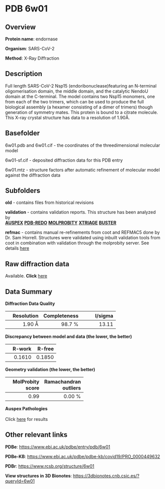 # PDB 6w01

## Overview

**Protein name**: endornase

**Organism**: SARS-CoV-2

**Method**: X-Ray Diffraction

## Description

Full length SARS-CoV-2 Nsp15 (endoribonuclease)featuring an N-terminal oligomerisation domain, the middle domain, and the catalytic NendoU domain at the C-terminal. The model contains two Nsp15 monomers, one from each of the two trimers, which can be used to produce the full biological assembly (a hexamer consisting of a dimer of trimers) though generation of symmetry mates. This protein is bound to a citrate molecule. This X-ray crystal structure has data to a resolution of 1.90Å.

## Basefolder

6w01.pdb and 6w01.cif - the coordinates of the threedimensional molecular model

6w01-sf.cif - deposited diffraction data for this PDB entry

6w01.mtz - structure factors after automatic refinement of molecular model against the diffraction data

## Subfolders



**old** - contains files from historical revisions

**validation** - contains validation reports. This structure has been analyzed by <br>[**AUSPEX**](https://github.com/thorn-lab/coronavirus_structural_task_force/tree/master/pdb/endornase/SARS-CoV-2/6w01/validation/auspex) [**PDB-REDO**](https://github.com/thorn-lab/coronavirus_structural_task_force/tree/master/pdb/endornase/SARS-CoV-2/6w01/validation/pdb-redo) [**MOLPROBITY**](https://github.com/thorn-lab/coronavirus_structural_task_force/tree/master/pdb/endornase/SARS-CoV-2/6w01/validation/molprobity) [**XTRIAGE**](https://github.com/thorn-lab/coronavirus_structural_task_force/blob/master/pdb/endornase/SARS-CoV-2/6w01/validation/Xtriage_output.log) [**BUSTER**](https://www.globalphasing.com/buster/wiki/index.cgi?Covid19Pdb6W01) 

**refmac** - contains manual re-refinements from coot and REFMAC5 done by Dr. Sam Horrell. Structures were validated using inbuilt validation tools from coot in combination with validation through the molprobity server. See details [here](https://github.com/thorn-lab/coronavirus_structural_task_force/blob/master/pdb/endornase/SARS-CoV-2/6w01/refmac)

## Raw diffraction data

Available. **Click** [here](https://doi.org/10.18430/m36w01) 

## Data Summary
**Diffraction Data Quality**

|   | Resolution | Completeness| I/sigma |
|---|-------------:|----------------:|--------------:|
|   |1.90 Å|98.7  %|<img width=50/>13.11|

**Discrepancy between model and data (the lower, the better)**

|   | **R-work**| **R-free**   
|---|-------------:|----------------:|           
||  0.1610|  0.1850|

**Geometry validation (the lower, the better)**

|   |**MolProbity<br>score**| **Ramachandran<br>outliers** 
|---|-------------:|----------------:|
||  0.99|  0.00 %|

**Auspex Pathologies**<br> <br>Click [here](https://github.com/thorn-lab/coronavirus_structural_task_force/blob/master/pdb/endornase/SARS-CoV-2/6w01/validation/auspex/6w01_auspex_comments.txt)  for results

 



## Other relevant links 
**PDBe**:  https://www.ebi.ac.uk/pdbe/entry/pdb/6w01

**PDBe-KB**: https://www.ebi.ac.uk/pdbe/pdbe-kb/covid19/PRO_0000449632 
 
**PDBr**: https://www.rcsb.org/structure/6w01 

**View structures in 3D Bionotes**: https://3dbionotes.cnb.csic.es/?queryId=6w01

